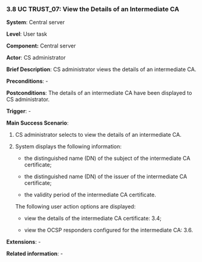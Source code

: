 ### 3.8 UC TRUST\_07: View the Details of an Intermediate CA

**System**: Central server

**Level**: User task

**Component:** Central server

**Actor**: CS administrator

**Brief Description**: CS administrator views the details of an
intermediate CA.

**Preconditions**: -

**Postconditions**: The details of an intermediate CA have been
displayed to CS administrator.

**Trigger**: -

**Main Success Scenario**:

1.  CS administrator selects to view the details of an intermediate CA.

2.  System displays the following information:

    -   the distinguished name (DN) of the subject of the intermediate
        CA certificate;

    -   the distinguished name (DN) of the issuer of the intermediate CA
        certificate;

    -   the validity period of the intermediate CA certificate.

    The following user action options are displayed:

    -   view the details of the intermediate CA certificate: 3.4;
    
    -   view the OCSP responders configured for the intermediate CA: 3.6.

**Extensions**: -

**Related information**: -
